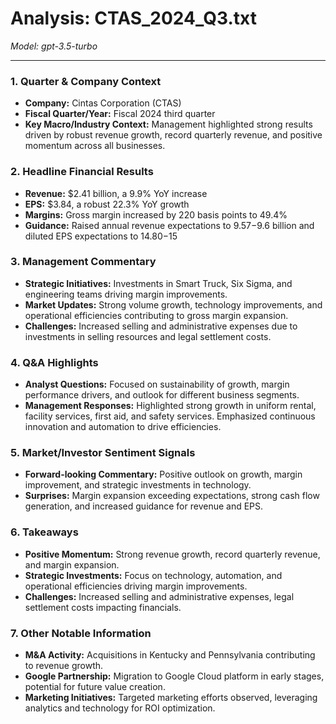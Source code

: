 # Analysis: CTAS_2024_Q3.txt

*Model: gpt-3.5-turbo*

---

### 1. Quarter & Company Context
- **Company:** Cintas Corporation (CTAS)
- **Fiscal Quarter/Year:** Fiscal 2024 third quarter
- **Key Macro/Industry Context:** Management highlighted strong results driven by robust revenue growth, record quarterly revenue, and positive momentum across all businesses.

### 2. Headline Financial Results
- **Revenue:** $2.41 billion, a 9.9% YoY increase
- **EPS:** $3.84, a robust 22.3% YoY growth
- **Margins:** Gross margin increased by 220 basis points to 49.4%
- **Guidance:** Raised annual revenue expectations to $9.57-$9.6 billion and diluted EPS expectations to $14.80-$15

### 3. Management Commentary
- **Strategic Initiatives:** Investments in Smart Truck, Six Sigma, and engineering teams driving margin improvements.
- **Market Updates:** Strong volume growth, technology improvements, and operational efficiencies contributing to gross margin expansion.
- **Challenges:** Increased selling and administrative expenses due to investments in selling resources and legal settlement costs.

### 4. Q&A Highlights
- **Analyst Questions:** Focused on sustainability of growth, margin performance drivers, and outlook for different business segments.
- **Management Responses:** Highlighted strong growth in uniform rental, facility services, first aid, and safety services. Emphasized continuous innovation and automation to drive efficiencies.

### 5. Market/Investor Sentiment Signals
- **Forward-looking Commentary:** Positive outlook on growth, margin improvement, and strategic investments in technology.
- **Surprises:** Margin expansion exceeding expectations, strong cash flow generation, and increased guidance for revenue and EPS.

### 6. Takeaways
- **Positive Momentum:** Strong revenue growth, record quarterly revenue, and margin expansion.
- **Strategic Investments:** Focus on technology, automation, and operational efficiencies driving margin improvements.
- **Challenges:** Increased selling and administrative expenses, legal settlement costs impacting financials.

### 7. Other Notable Information
- **M&A Activity:** Acquisitions in Kentucky and Pennsylvania contributing to revenue growth.
- **Google Partnership:** Migration to Google Cloud platform in early stages, potential for future value creation.
- **Marketing Initiatives:** Targeted marketing efforts observed, leveraging analytics and technology for ROI optimization.